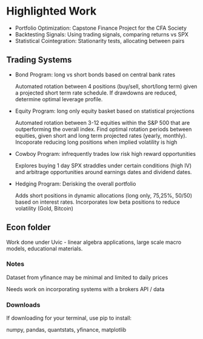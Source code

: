 # Highlighted Work
* Portfolio Optimization: Capstone Finance Project for the CFA Society
* Backtesting Signals: Using trading signals, comparing returns vs SPX
* Statistical Cointegration: Stationarity tests, allocating between pairs

## Trading Systems
* Bond Program: long vs short bonds based on central bank rates

    Automated rotation between 4 positions (buy/sell, short/long term) given a projected short term rate schedule. If drawdowns are reduced, determine optimal leverage profile.

* Equity Program: long only equity basket based on statistical projections

    Automated rotation between 3-12 equities within the S&P 500 that are outperforming the overall index. Find optimal rotation periods between equities, given short and long term projected rates (yearly, monthly). Incoporate reducing long positions when implied volatility is high

* Cowboy Program: infrequently trades low risk high reward opportunities

    Explores buying 1 day SPX straddles under certain conditions (high IV) and arbitrage opportunities around earnings dates and dividend dates.

* Hedging Program: Derisking the overall portfolio

    Adds short positions in dynamic allocations (long only, 75,25%, 50/50) based on interest rates. Incorporates low beta positions to reduce volatility (Gold, Bitcoin)

## Econ folder
Work done under Uvic - linear algebra applications, large scale macro models, educational materials. 

### Notes
 Dataset from yfinance may be minimal and limited to daily prices

 Needs work on incorporating systems with a brokers API / data

### Downloads 
If downloading for your terminal, use pip to install:

numpy, pandas, quantstats, yfinance, matplotlib